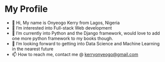 # My Profile

- 👋 Hi, My name is Onyeogo Kerry from Lagos, Nigeria
- 👀 I’m interested into Full-stack Web development
- 🌱 I’m currently into Python and the Django framework, would love to add one more python framework to my books though.
- 💞️ I’m looking forward to getting into Data Science and Machine Learning in the nearest future
- 📫 How to reach me, contact me @ kerryonyeogo@gmail.com

<!---
kerry407/kerry407 is a ✨ special ✨ repository because its `README.md` (this file) appears on your GitHub profile.
You can click the Preview link to take a look at your changes.
--->
